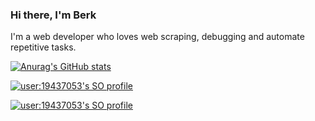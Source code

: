 ### Hi there, I'm Berk

I'm a web developer who loves web scraping, debugging and automate repetitive tasks. 

[![Anurag's GitHub stats](https://github-readme-stats.vercel.app/api?username=Truirer)](https://github.com/anuraghazra/github-readme-stats)

[![user:19437053's SO profile](https://stackoverflow-readme-profile.johannchopin.fr/profile/19437053?theme=dark&website=true&location=true)](https://github.com/johannchopin/stackoverflow-readme-profile)

<a href="https://github.com/johannchopin/stackoverflow-readme-profile">
  <img src="https://stackoverflow-readme-profile.johannchopin.fr/profile/19437053?theme=dark&website=true&location=true" alt="user:19437053's SO profile">
</a>
<!--
**Truirer/Truirer** is a ✨ _special_ ✨ repository because its `README.md` (this file) appears on your GitHub profile.

Here are some ideas to get you started:

- 🔭 I’m currently working on ...
- 🌱 I’m currently learning ...
- 👯 I’m looking to collaborate on ...
- 🤔 I’m looking for help with ...
- 💬 Ask me about ...
- 📫 How to reach me: ...
- 😄 Pronouns: ...
- ⚡ Fun fact: ...
-->
